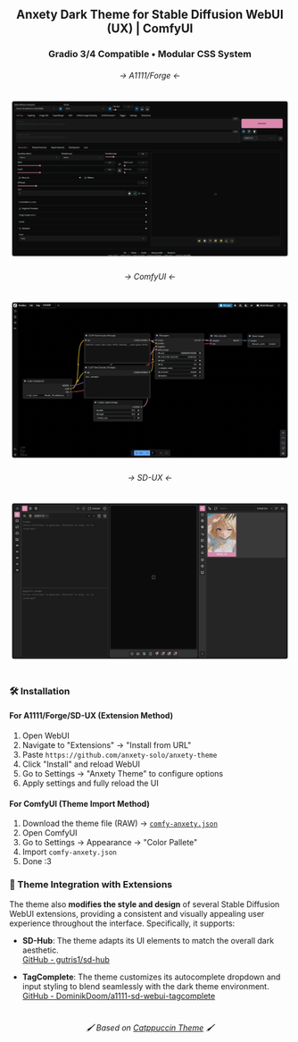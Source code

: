 <div align="center">
    <h2>Anxety Dark Theme for Stable Diffusion WebUI (UX) | ComfyUI</h2>
    <h3>Gradio 3/4 Compatible • Modular CSS System</h3>
</div>


<div align="center">
    <h6>-> A1111/Forge <-</h6>
    <img width="auto" height="auto" src="./preview/A1111.png"/>
    <h6>-> ComfyUI <-</h6>
    <img width="auto" height="auto" src="./preview/ComfyUI.png"/>
    <h6>-> SD-UX <-</h6>
    <img width="auto" height="auto" src="./preview/SD-UX.png"/>
</div>

<h1></h1>

### 🛠 Installation

#### For A1111/Forge/SD-UX (Extension Method)
1. Open WebUI
2. Navigate to "Extensions" → "Install from URL"
3. Paste `https://github.com/anxety-solo/anxety-theme`
4. Click "Install" and reload WebUI
5. Go to Settings → "Anxety Theme" to configure options
6. Apply settings and fully reload the UI

#### For ComfyUI (Theme Import Method)
1. Download the theme file (RAW) → [`comfy-anxety.json`](https://raw.githubusercontent.com/anxety-solo/anxety-theme/refs/heads/main/comfy-anxety.json)
2. Open ComfyUI
3. Go to Settings → Appearance → "Color Pallete"
4. Import `comfy-anxety.json`
5. Done :3


### 🎨 Theme Integration with Extensions

The theme also **modifies the style and design** of several Stable Diffusion WebUI extensions, providing a consistent and visually appealing user experience throughout the interface. Specifically, it supports:

- **SD-Hub**: The theme adapts its UI elements to match the overall dark aesthetic.
  </br>[GitHub - gutris1/sd-hub](https://github.com/gutris1/sd-hub)

- **TagComplete**: The theme customizes its autocomplete dropdown and input styling to blend seamlessly with the dark theme environment.
  </br>[GitHub - DominikDoom/a1111-sd-webui-tagcomplete](https://github.com/DominikDoom/a1111-sd-webui-tagcomplete)

<h1></h1>

<div align="center"> <h6>🖌 Based on <a href="https://github.com/catppuccin/stable-diffusion-webui">Catppuccin Theme</a> 🖌</h6> </div>